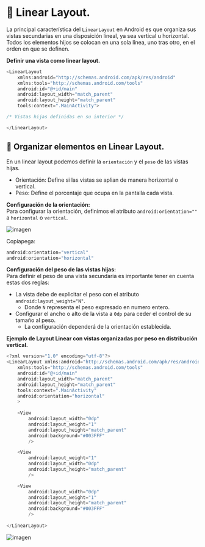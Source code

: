 # 📌 Linear Layout.
La principal característica del `LinearLayout` en Android es que organiza sus vistas secundarias en una disposición lineal, ya sea vertical u 
horizontal. Todos los elementos hijos se colocan en una sola línea, uno tras otro, en el orden en que se definen.

**Definir una vista como linear layout.**
```kotlin
<LinearLayout
    xmlns:android="http://schemas.android.com/apk/res/android"
    xmlns:tools="http://schemas.android.com/tools"
    android:id="@+id/main"
    android:layout_width="match_parent"
    android:layout_height="match_parent"
    tools:context=".MainActivity">

/* Vistas hijas definidas en su interior */

</LinearLayout>
```

## 🔸 Organizar elementos en Linear Layout.
En un linear layout podemos definir la `orientación` y el `peso` de las vistas hijas.    
- Orientación: Define si las vistas se aplian de manera horizontal o vertical.    
- Peso: Define el porcentaje que ocupa en la pantalla cada vista.    

**Configuración de la orientación:**    
Para configurar la orientación, definimos el atributo `android:orientation=""` a `horizontal` o `vertical`.   
   
![imagen](https://github.com/user-attachments/assets/7bfd80ec-d49a-48fe-b346-e45bd3cd9c18)
   
Copiapega:
```kotlin
android:orientation="vertical"
android:orientation="horizontal"
```

**Configuración del peso de las vistas hijas:**    
Para definir el peso de una vista secundaria es importante tener en cuenta estas dos reglas:
- La vista debe de explicitar el peso con el atributo `android:layout_weight="N"`.
  - Donde `N` representa el peso expresado en numero entero.
- Configurar el ancho o alto de la vista a `0dp` para ceder el control de su tamaño al peso.   
  - La configuración dependerá de la orientación establecida.

**Ejemplo de Layout Linear con vistas organizadas por peso en distribución vertical.**
   
```kotlin
<?xml version="1.0" encoding="utf-8"?>
<LinearLayout xmlns:android="http://schemas.android.com/apk/res/android"
    xmlns:tools="http://schemas.android.com/tools"
    android:id="@+id/main"
    android:layout_width="match_parent"
    android:layout_height="match_parent"
    tools:context=".MainActivity"
    android:orientation="horizontal"
    >
    
    <View
        android:layout_width="0dp"
        android:layout_weight="1"
        android:layout_height="match_parent"
        android:background="#003FFF"
        />

    <View
        android:layout_weight="1"
        android:layout_width="0dp"
        android:layout_height="match_parent"
        />

    <View
        android:layout_width="0dp"
        android:layout_weight="1"
        android:layout_height="match_parent"
        android:background="#003FFF"
        />
    
</LinearLayout>
```

![imagen](https://github.com/user-attachments/assets/dce9b44b-790f-4e3d-9ffa-0089060c9f3a)

